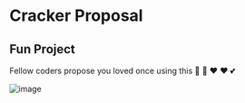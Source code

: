 # Cracker Proposal 

## Fun Project

Fellow coders propose you loved once using this 	💓 :heartbeat: 	❤️ :heart: :two_hearts:


![image](https://github.com/sirparashar/Cracker_proposal/assets/53056784/86d7a1fa-cc5d-4957-98ba-f817efe64f87)


